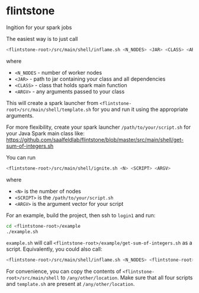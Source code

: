 # flintstone
Ingition for your spark jobs

The easiest way is to just call
```bash
<flintstone-root>/src/main/shell/inflame.sh <N_NODES> <JAR> <CLASS> <ARGV>
```
where
 - `<N_NODES` - number of worker nodes
 - `<JAR>` - path to jar containing your class and all dependencies
 - `<CLASS>` - class that holds spark main function
 - `<ARGV>` - any arguments passed to your class

This will create a spark launcher from `<flintstone-root>/src/main/shell/template.sh` for you and run it using the appropriate arguments.


For more flexibility, create your spark launcher `/path/to/your/script.sh` for your Java Spark main class like:
https://github.com/saalfeldlab/flintstone/blob/master/src/main/shell/get-sum-of-integers.sh

You can run 
```bash
<flintstone-root>/src/main/shell/ignite.sh <N> <SCRIPT> <ARGV>
```
where 
 - `<N>` is the number of nodes
 - `<SCRIPT>` is the `/path/to/your/script.sh`
 - `<ARGV>` is the argument vector for your script

For an example, build the project, then ssh to `login1` and run:
```bash
cd <flintstone-root>/example
./example.sh
```
`example.sh` will call `<flintstone-root>/example/get-sum-of-integers.sh` as a script.
Equivalently, you could also call:
```bash
<flintstone-root>/src/main/shell/inflame.sh <N_NODES> <flintstone-root>/target/flintstone-0.0.1-SNAPSHOT.jar org.janelia.flintstone.Example <N>
```

For convenience, you can copy the contents of `<flintstone-root>/src/main/shell` to `/any/other/location`. Make sure that all four scripts and `template.sh` are present at `/any/other/location`.

